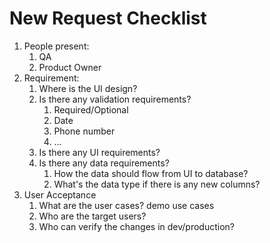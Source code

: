 # New Request Checklist
1. People present:
   1. QA
   1. Product Owner
1. Requirement:
   1. Where is the UI design?
   1. Is there any validation requirements?
      1. Required/Optional
      1. Date
      1. Phone number
      1. ...
   1. Is there any UI requirements?
   1. Is there any data requirements? 
      1. How the data should flow from UI to database?
      1. What's the data type if there is any new columns?
1. User Acceptance
   1. What are the user cases? demo use cases
   1. Who are the target users?
   1. Who can verify the changes in dev/production?
